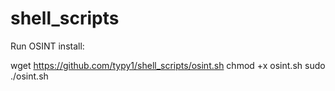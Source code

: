 # shell_scripts

Run OSINT install:

wget https://github.com/typy1/shell_scripts/osint.sh
chmod +x osint.sh
sudo ./osint.sh
